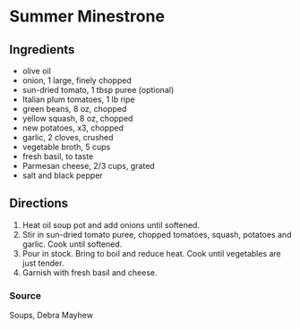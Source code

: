 # Summer Minestrone

## Ingredients

- olive oil
- onion, 1 large, finely chopped
- sun-dried tomato, 1 tbsp puree (optional)
- Italian plum tomatoes, 1 lb ripe
- green beans, 8 oz, chopped
- yellow squash, 8 oz, chopped
- new potatoes, x3, chopped
- garlic, 2 cloves, crushed
- vegetable broth, 5 cups
- fresh basil, to taste
- Parmesan cheese, 2/3 cups, grated
- salt and black pepper

## Directions

1. Heat oil soup pot and add onions until softened.
1. Stir in sun-dried tomato puree, chopped tomatoes, squash, potatoes and
   garlic. Cook until softened.
1. Pour in stock. Bring to boil and reduce heat. Cook until vegetables are just tender.
1. Garnish with fresh basil and cheese.

### Source

Soups, Debra Mayhew
